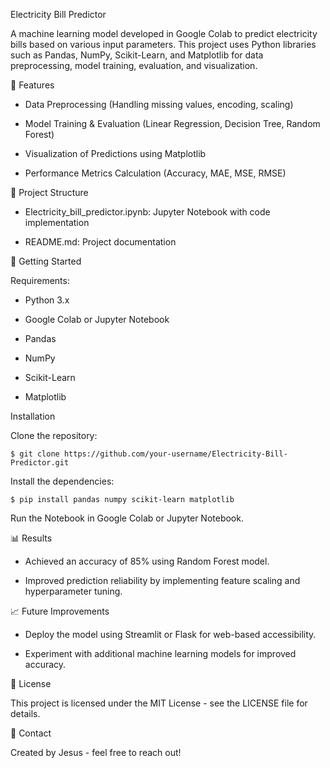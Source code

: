 Electricity Bill Predictor

A machine learning model developed in Google Colab to predict electricity bills based on various input parameters. This project uses Python libraries such as Pandas, NumPy, Scikit-Learn, and Matplotlib for data preprocessing, model training, evaluation, and visualization.

📌 Features

  - Data Preprocessing (Handling missing values, encoding, scaling)

  - Model Training & Evaluation (Linear Regression, Decision Tree, Random Forest)

  - Visualization of Predictions using Matplotlib

  - Performance Metrics Calculation (Accuracy, MAE, MSE, RMSE)

📂 Project Structure

  - Electricity_bill_predictor.ipynb: Jupyter Notebook with code implementation

  - README.md: Project documentation

🚀 Getting Started

  Requirements:

  - Python 3.x

  - Google Colab or Jupyter Notebook

  - Pandas

  - NumPy

  - Scikit-Learn

  - Matplotlib

Installation

Clone the repository:

  ```$ git clone https://github.com/your-username/Electricity-Bill-Predictor.git```

Install the dependencies:

  ```$ pip install pandas numpy scikit-learn matplotlib```

  Run the Notebook in Google Colab or Jupyter Notebook.

📊 Results

  - Achieved an accuracy of 85% using Random Forest model.

  - Improved prediction reliability by implementing feature scaling and hyperparameter tuning.

📈 Future Improvements

  - Deploy the model using Streamlit or Flask for web-based accessibility.

  - Experiment with additional machine learning models for improved accuracy.

📜 License

  This project is licensed under the MIT License - see the LICENSE file for details.


📧 Contact

  Created by Jesus - feel free to reach out!
